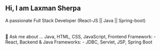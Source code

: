 ## Hi, I am Laxman Sherpa
A passionate Full Stack Developer (React-JS || Java || Spring-boot) <br><br><br>
💬 Ask me about ... Java, HTML, CSS, JavaScript, 
Frontend Framework: - React, 
Backend & Java Frameworks: - JDBC, Servlet, JSP, Spring Boot

<!--
**laxmansherpa18/laxmansherpa18** is a ✨ _special_ ✨ repository because its `README.md` (this file) appears on your GitHub profile.

Here are some ideas to get you started:

- 🔭 I’m currently working on ...
- 🌱 I’m currently learning ...
- 👯 I’m looking to collaborate on ...
- 🤔 I’m looking for help with ...
- 
- 📫 How to reach me: ...
- 😄 Pronouns: ...
- ⚡ Fun fact: ...
-->
